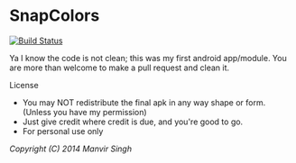 # SnapColors
[![Build Status](https://programming4life.com/builds/job/SnapColors/badge/icon)](https://programming4life.com/builds/job/SnapColors/)

Ya I know the code is not clean; this was my first android app/module. You are more than welcome to make a pull request and clean it.

License
- You may NOT redistribute the final apk in any way shape or form. (Unless you have my permission)
- Just give credit where credit is due, and you're good to go.
- For personal use only

*Copyright (C) 2014 Manvir Singh*
